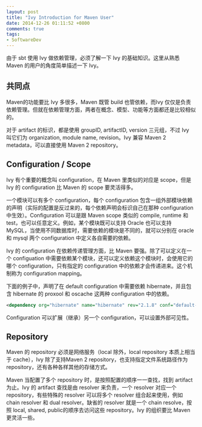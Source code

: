 ```yaml
---
layout: post
title: "Ivy Introduction for Maven User"
date: 2014-12-26 01:11:52 +0800
comments: true
tags:
- SoftwareDev 
---
```


由于 sbt 使用 Ivy 做依赖管理，必须了解一下 Ivy 的基础知识。这里从熟悉 Maven 的用户的角度简单描述一下 Ivy。

## 共同点

Maven的功能要比 Ivy 多很多，Maven 既管 build 也管依赖，而Ivy 仅仅是负责依赖管理。但就在依赖管理方面，两者在概念、模型、功能等方面都还是比较相似的。

对于 artifact 的标识，都是使用 groupID, artifactID, version 三元组，不过 Ivy 叫它们为 organization, module name, revision。Ivy 兼容 Maven 2 metadata，可以直接使用 Maven 2 repository。

## Configuration / Scope

Ivy 有个重要的概念叫 configuration，在 Maven 里类似的对应是 scope，但是 Ivy 的 configuration 比 Maven 的 scope 要灵活得多。

一个模块可以有多个 configuration，每个 configuration 包含一组外部模块依赖的声明（实际的配置是反过来的，每个依赖声明会标识自己在那种 configuration 中生效）。Configuration 可以是跟 Maven scope 类似的 compile, runtime 和 test，也可以任意定义。例如，某个模块既可以支持 Oracle 也可以支持 MySQL，当使用不同数据库时，需要依赖的模块是不同的，就可以分别在 oracle 和 mysql 两个 configuration 中定义各自需要的依赖。

Ivy 的 configuration 在依赖传递管理方面，比 Maven 要强。除了可以定义在一个 configuation 中需要依赖某个模块，还可以定义依赖这个模块时，会使用它的哪个 configuration，只有指定的 configuration 中的依赖才会传递进来。这个机制称为 configuration mapping。

下面的例子中，声明了在 default configuration 中需要依赖 hibernate，并且包含 hibernate 的 proxool 和 oscache 这两种 configuration 中的依赖。

``` xml
<dependency org="hibernate" name="hibernate" rev="2.1.8" conf="default->proxool,oscache"/>
```

Configuration 可以扩展（继承）另一个 configuration，可以设置外部可见性。

## Repository

Maven 的 repository 必须是网络服务（local 除外，local repository 本质上相当于 cache），Ivy 除了支持Maven 2 repository，也支持指定文件系统路径作为repository，还有各种各样其他的存储方式。

Maven 当配置了多个 repository 时，是按照配置的顺序一一查找，找到 artifact 为止。Ivy 的 artifact 查找是由 resolver 来负责，一个 resolver 对应一个 repository，有些特殊的 resolver 可以将多个 resolver 组合起来使用，例如 chain resolver 和 dual resolver。缺省的 resolver 就是一个 chain resolve，按照 local, shared, public的顺序去访问这些 repository。Ivy 的组织要比 Maven 更灵活一些。
